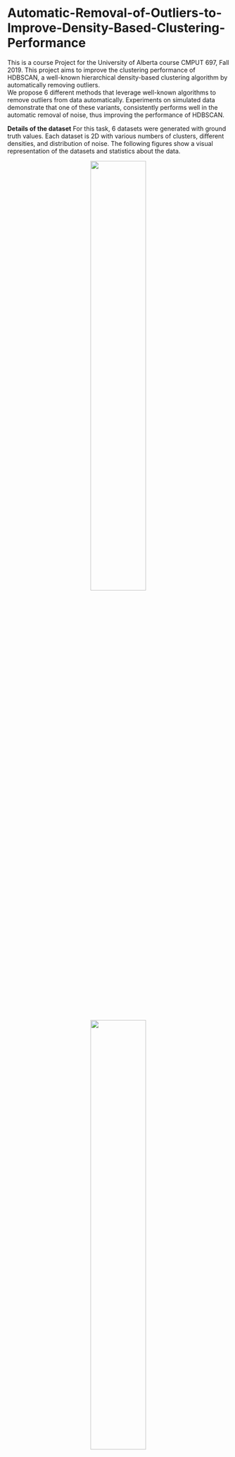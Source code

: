 # Automatic-Removal-of-Outliers-to-Improve-Density-Based-Clustering-Performance
This is a course Project for the University of Alberta course CMPUT 697, Fall 2019. This project aims to improve the clustering performance of HDBSCAN, a well-known hierarchical density-based clustering algorithm by  automatically  removing  outliers.  
We  propose  6  different  methods  that  leverage  well-known algorithms to remove outliers from data automatically. 
Experiments on simulated data demonstrate that one of these variants, consistently performs well in the automatic removal 
of noise, thus improving the performance of HDBSCAN.

**Details of the dataset**
For this task, 6 datasets were generated with ground truth values. Each dataset is 2D with various numbers of clusters, different densities, and distribution of noise. The following figures show a visual representation of the datasets and statistics about the data.

<p align="center">
<img src="https://github.com/mdabedr/Automatic-Removal-of-Outliers-to-Improve-Density-Based-Clustering-Performance/assets/35268893/f00510fb-45df-4447-897d-2b7a2f5516c4.png" width=50% height=50%>
<img src="https://github.com/mdabedr/Automatic-Removal-of-Outliers-to-Improve-Density-Based-Clustering-Performance/assets/35268893/a84d20dd-e12d-44f4-bec8-cfdeea833d4a.png" width=50% height=50%>
<img src="https://github.com/mdabedr/Automatic-Removal-of-Outliers-to-Improve-Density-Based-Clustering-Performance/assets/35268893/41d15437-066c-4415-8d23-8302cf0f3db1.png" width=50% height=50%>
</p>


**Results**
In the results section we look at each dataset individually by looking at the number of clusters discovered, the number of ground truth clusters, the number of mis-clustered points, the number of pruned inliers, etc. We also report two performance evaluation metrics, DBCV and ARI. 

**Dataset 1: **
<p align="center">
<img src="https://github.com/mdabedr/Automatic-Removal-of-Outliers-to-Improve-Density-Based-Clustering-Performance/assets/35268893/ced777c5-0269-426c-b930-511a817f5731.png" width=50% height=50%>
<img src="https://github.com/mdabedr/Automatic-Removal-of-Outliers-to-Improve-Density-Based-Clustering-Performance/assets/35268893/a8bf8f10-7284-4253-9e84-295e3c57d420.png" width=50% height=50%>
</p>

**Dataset 2: **
<p align="center">
<img src="https://github.com/mdabedr/Automatic-Removal-of-Outliers-to-Improve-Density-Based-Clustering-Performance/assets/35268893/91e3cefd-99c7-4747-8493-4fe796249580.png" width=50% height=50%>
<img src="https://github.com/mdabedr/Automatic-Removal-of-Outliers-to-Improve-Density-Based-Clustering-Performance/assets/35268893/bb2e0bf1-6903-4cc4-8af8-160fb5c613f0.png" width=50% height=50%>
</p>

**Dataset 3: **
<p align="center">
<img src="https://github.com/mdabedr/Automatic-Removal-of-Outliers-to-Improve-Density-Based-Clustering-Performance/assets/35268893/cf964196-fe2d-4583-9bab-038a7cb24845.png" width=50% height=50%>
<img src="https://github.com/mdabedr/Automatic-Removal-of-Outliers-to-Improve-Density-Based-Clustering-Performance/assets/35268893/976834c6-3d33-4a3b-a0ab-64ab4e137155.png" width=50% height=50%>
</p>

**Dataset 4: **
<p align="center">
<img src="https://github.com/mdabedr/Automatic-Removal-of-Outliers-to-Improve-Density-Based-Clustering-Performance/assets/35268893/ced777c5-0269-426c-b930-511a817f5731.png" width=50% height=50%>
<img src="https://github.com/mdabedr/Automatic-Removal-of-Outliers-to-Improve-Density-Based-Clustering-Performance/assets/35268893/a8bf8f10-7284-4253-9e84-295e3c57d420.png" width=50% height=50%>
</p>

**Dataset 5: **
<p align="center">
<img src="https://github.com/mdabedr/Automatic-Removal-of-Outliers-to-Improve-Density-Based-Clustering-Performance/assets/35268893/ced777c5-0269-426c-b930-511a817f5731.png" width=50% height=50%>
<img src="https://github.com/mdabedr/Automatic-Removal-of-Outliers-to-Improve-Density-Based-Clustering-Performance/assets/35268893/a8bf8f10-7284-4253-9e84-295e3c57d420.png" width=50% height=50%>
</p>

**Dataset 6: **
<p align="center">
<img src="https://github.com/mdabedr/Automatic-Removal-of-Outliers-to-Improve-Density-Based-Clustering-Performance/assets/35268893/ced777c5-0269-426c-b930-511a817f5731.png" width=50% height=50%>
<img src="https://github.com/mdabedr/Automatic-Removal-of-Outliers-to-Improve-Density-Based-Clustering-Performance/assets/35268893/a8bf8f10-7284-4253-9e84-295e3c57d420.png" width=50% height=50%>
</p>




